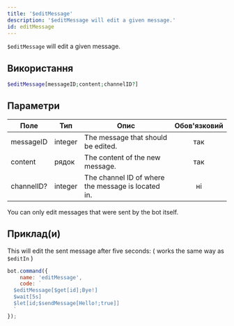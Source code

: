 ```yaml
---
title: '$editMessage'
description: '$editMessage will edit a given message.'
id: editMessage
---
```


`$editMessage` will edit a given message.

## Використання

```php
$editMessage[messageID;content;channelID?]
```

## Параметри

| Поле       | Тип     | Опис                                               | Обов'язковий |
| ---------- | ------- | -------------------------------------------------- |:------------:|
| messageID  | integer | The message that should be edited.                 |     так      |
| content    | рядок   | The content of the new message.                    |     так      |
| channelID? | integer | The channel ID of where the message is located in. |      ні      |

You can only edit messages that were sent by the bot itself.

## Приклад(и)

This will edit the sent message after five seconds: ( works the same way as `$editIn` )

```javascript
bot.command({
    name: 'editMessage',
    code: `
  $editMessage[$get[id];Bye!]
  $wait[5s]
  $let[id;$sendMessage[Hello!;true]]
  `
});
```